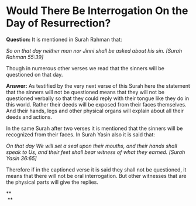 Would There Be Interrogation On the Day of Resurrection?
========================================================

**Question:** It is mentioned in Surah Rahman that:

*So on that day neither man nor Jinni shall be asked about his sin.
[Surah Rahman 55:39]*

Though in numerous other verses we read that the sinners will be
questioned on that day.

**Answer:** As testified by the very next verse of this Surah here the
statement that the sinners will not be questioned means that they will
not be questioned verbally so that they could reply with their tongue
like they do in this world. Rather their deeds will be exposed from
their faces themselves. And their hands, legs and other physical organs
will explain about all their deeds and actions.

In the same Surah after two verses it is mentioned that the sinners will
be recognized from their faces. In Surah Yasin also it is said that:

*On that day We will set a seal upon their mouths, and their hands shall
speak to Us, and their feet shall bear witness of what they earned.
[Surah Yasin 36:65]*

Therefore if in the captioned verse it is said they shall not be
questioned, it means that there will not be oral interrogation. But
other witnesses that are the physical parts will give the replies.

**  
  **
